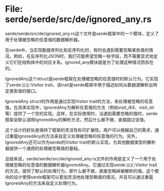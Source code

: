 # File: serde/serde/src/de/ignored_any.rs

serde/serde/src/de/ignored_any.rs这个文件是serde框架中的一个模块，定义了用于处理被忽略的任意值的数据解析器。

在serde中，当实现数据序列化和反序列化时，有时会遇到需要忽略某些值的情况。例如，在反序列化JSON时，我们可能希望忽略一些字段，而不需要显式地定义它们在结构体中的对应关系。ignored_any模块就是为了处理这种情况而存在的。

IgnoredAny这个struct是serde框架在处理被忽略的任意值时的默认行为。它实现了serde::de::Visitor trait，该trait是serde框架中用于描述如何从数据源解析出特定类型值的接口。

IgnoredAny struct的作用是通过实现Visitor trait的方法，来处理被忽略的任意值。在具体实现中，IgnoredAny为解析任意值的方法（例如visit_i64、visit_str等）提供了一个空的实现。这样，在实际使用时，当遇到需要忽略的值时，serde框架会默认调用IgnoredAny的解析方法，然后什么都不做，直接跳过该值。

这个设计的好处是保持了框架的灵活性和可扩展性。用户可以根据自己的需求，通过重载IgnoredAny的方法来自定义处理被忽略的任意值的行为。另外，IgnoredAny还可以作为serde的Visitor trait的默认实现，为其他数据类型的解析器提供一个通用的处理被忽略值的基础。

总结来说，serde/serde/src/de/ignored_any.rs文件的作用是定义了一个用于处理被忽略的任意值的数据解析器IgnoredAny。它通过实现serde::de::Visitor trait的方法，提供了默认的处理行为，即什么都不做，直接忽略掉被解析的值。这个模块的设计使得serde框架可以更加灵活地处理忽略值的情况，并且可以通过重载IgnoredAny的方法来自定义处理行为。

